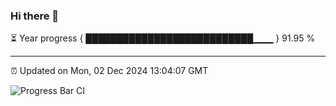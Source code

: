 ### Hi there 👋

⏳ Year progress { ███████████████████████████▁▁▁ } 91.95 %

---

⏰ Updated on Mon, 02 Dec 2024 13:04:07 GMT

![Progress Bar CI](https://github.com/IshwaranRudhara/GIT-ACTION/workflows/Progress%20Bar%20CI/badge.svg)
